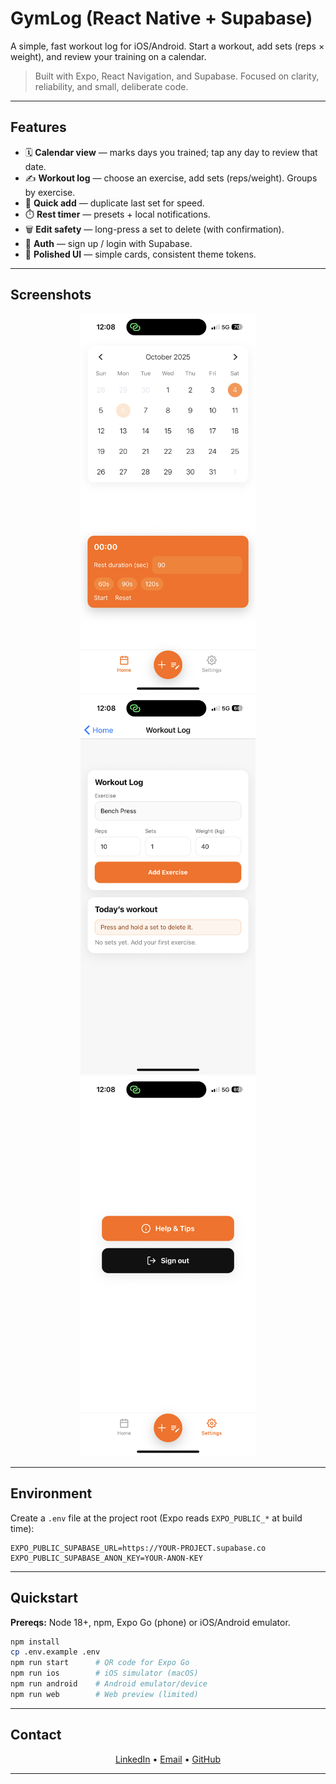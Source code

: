 # GymLog (React Native + Supabase)

A simple, fast workout log for iOS/Android. Start a workout, add sets (reps × weight), and review your training on a calendar.

> Built with Expo, React Navigation, and Supabase. Focused on clarity, reliability, and small, deliberate code.

---

## Features

- 🗓️ **Calendar view** — marks days you trained; tap any day to review that date.
- ✍️ **Workout log** — choose an exercise, add sets (reps/weight). Groups by exercise.
- 🔁 **Quick add** — duplicate last set for speed.
- ⏱️ **Rest timer** — presets + local notifications.
- 🗑️ **Edit safety** — long-press a set to delete (with confirmation).
- 🔐 **Auth** — sign up / login with Supabase.
- 📱 **Polished UI** — simple cards, consistent theme tokens.

---

## Screenshots

<p align="center">
  <img src="src/assets/Screenshot-home.PNG" alt="Home" width="280" />
  <img src="src/assets/Screenshot-loginput.PNG" alt="Workout Log" width="280" />
  <img src="src/assets/Screenshot-settings.PNG" alt="Settings & Help" width="280" />
</p>

---

## Environment

Create a `.env` file at the project root (Expo reads `EXPO_PUBLIC_*` at build time):

```env
EXPO_PUBLIC_SUPABASE_URL=https://YOUR-PROJECT.supabase.co
EXPO_PUBLIC_SUPABASE_ANON_KEY=YOUR-ANON-KEY
```

---

## Quickstart

**Prereqs:** Node 18+, npm, Expo Go (phone) or iOS/Android emulator.

```bash
npm install
cp .env.example .env
npm run start      # QR code for Expo Go
npm run ios        # iOS simulator (macOS)
npm run android    # Android emulator/device
npm run web        # Web preview (limited)
```

---

## Contact

<p align="center">
  <a href="https://www.linkedin.com/in/vitor-lopes-medeiros">LinkedIn</a> •
  <a href="mailto:vitorlopesmed@gmail.com">Email</a> •
  <a href="https://github.com/valm10">GitHub</a>
</p>

---
